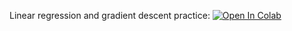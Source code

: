Linear regression and gradient descent practice:
[![Open In Colab](https://colab.research.google.com/assets/colab-badge.svg)](https://colab.research.google.com/github/pstrepetov/ml-mipt-course-basic/blob/main/assignment0_02_lin_reg/assignment0_02_linear_regression_and_gradient_descent.ipynb)
